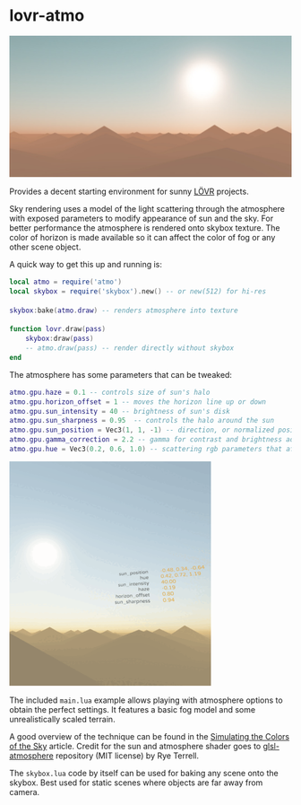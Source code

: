 # lovr-atmo

![header screenshot](header.jpg)

Provides a decent starting environment for sunny [LÖVR](https://lovr.org/) projects.

Sky rendering uses a model of the light scattering through the atmosphere with exposed parameters to modify appearance of sun and the sky. For better performance the atmosphere is rendered onto skybox texture. The color of horizon is made available so it can affect the color of fog or any other scene object.

A quick way to get this up and running is:

```Lua
local atmo = require('atmo')
local skybox = require('skybox').new() -- or new(512) for hi-res

skybox:bake(atmo.draw) -- renders atmosphere into texture

function lovr.draw(pass)
    skybox:draw(pass)
    -- atmo.draw(pass) -- render directly without skybox
end
```

The atmosphere has some parameters that can be tweaked:
```Lua
atmo.gpu.haze = 0.1 -- controls size of sun's halo
atmo.gpu.horizon_offset = 1 -- moves the horizon line up or down
atmo.gpu.sun_intensity = 40 -- brightness of sun's disk
atmo.gpu.sun_sharpness = 0.95  -- controls the halo around the sun
atmo.gpu.sun_position = Vec3(1, 1, -1) -- direction, or normalized position of sun in the sky
atmo.gpu.gamma_correction = 2.2 -- gamma for contrast and brightness adjustment
atmo.gpu.hue = Vec3(0.2, 0.6, 1.0) -- scattering rgb parameters that affect the overall hue
```

![sky variations](skies.gif)

The included `main.lua` example allows playing with atmosphere options to obtain the perfect settings. It features a basic fog model and some unrealistically scaled terrain.

A good overview of the technique can be found in the [Simulating the Colors of the Sky](https://www.scratchapixel.com/lessons/procedural-generation-virtual-worlds/simulating-sky/simulating-colors-of-the-sky) article. Credit for the sun and atmosphere shader goes to [glsl-atmosphere](https://github.com/wwwtyro/glsl-atmosphere) repository (MIT license) by Rye Terrell.

The `skybox.lua` code by itself can be used for baking any scene onto the skybox. Best used for static scenes where objects are far away from camera.
